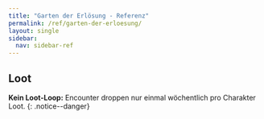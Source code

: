 ```yaml
---
title: "Garten der Erlösung - Referenz"
permalink: /ref/garten-der-erloesung/
layout: single
sidebar:
  nav: sidebar-ref
---
```


## Loot

**Kein Loot-Loop:** Encounter droppen nur einmal wöchentlich pro Charakter Loot.
{: .notice--danger}